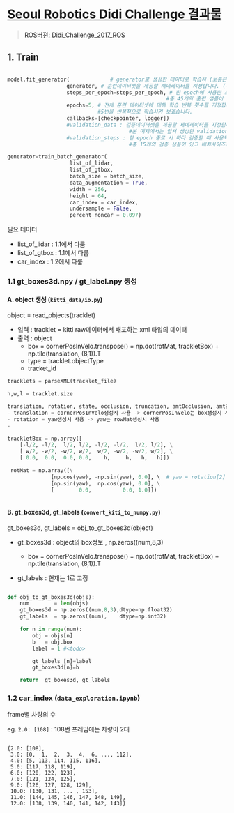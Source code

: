 # [Seoul Robotics Didi Challenge 결과물](https://github.com/hb0702/Didi_challenge_2017_Python)

> [ROS버젼: Didi_Challenge_2017_ROS](https://github.com/hb0702/Didi_Challenge_2017_ROS)

## 1. Train 

```python

model.fit_generator(             # generator로 생성한 데이터로 학습시 (보통은 model.fit())
                   generator, # 훈련데이터셋을 제공할 제네레이터를 지정합니다. (하단 추가설명)
                   steps_per_epoch=steps_per_epoch, # 한 epoch에 사용한 스텝 수를 지정합니다. 
                                                   #총 45개의 훈련 샘플이 있고 배치사이즈가 3이므로 15 스텝으로 지정합니다.
                   epochs=5, # 전체 훈련 데이터셋에 대해 학습 반복 횟수를 지정합니다. 
                             #5번을 반복적으로 학습시켜 보겠습니다.
                   callbacks=[checkpointer, logger])
                   #validation_data : 검증데이터셋을 제공할 제네레이터를 지정합니다. 
                                       #본 예제에서는 앞서 생성한 validation_generator으로 지정합니다.
                   #validation_steps : 한 epoch 종료 시 마다 검증할 때 사용되는 검증 스텝 수를 지정합니다. 
                                       #총 15개의 검증 샘플이 있고 배치사이즈가 3이므로 5 스텝으로 지정합니다.

generator=train_batch_generator(
                    list_of_lidar, 
                    list_of_gtbox, 
                    batch_size = batch_size, 
                    data_augmentation = True, 
                    width = 256, 
                    height = 64,
                    car_index = car_index, 
                    undersample = False, 
                    percent_noncar = 0.097)

```

필요 데이터 
- list_of_lidar : 1.1에서 다룸 
- list_of_gtbox : 1.1에서 다룸 
- car_index : 1.2에서 다룸 



### 1.1 gt_boxes3d.npy / gt_label.npy 생성 

#### A. object 생성 (`kitti_data/io.py`)

object = read_objects(tracklet)
- 입력 : tracklet = kitti raw데이터에서 배포하는 xml 타입의 데이터 
- 출력 : object
    - box = cornerPosInVelo.transpose() = np.dot(rotMat, trackletBox) + np.tile(translation, (8,1)).T
    - type = tracklet.objectType
    - tracket_id 

```python     
tracklets = parseXML(tracklet_file)

h,w,l = tracklet.size

translation, rotation, state, occlusion, truncation, amtOcclusion, amtBorders, absoluteFrameNumber in tracklet.__iter__()
- translation = cornerPosInVelo생성시 사용 -> cornerPosInVelo는 box생성시 사용 
- rotation = yaw생성시 사용 -> yaw는 rowMat생성시 사용 
- 

trackletBox = np.array([ 
    [-l/2, -l/2,  l/2, l/2, -l/2, -l/2,  l/2, l/2], \
    [ w/2, -w/2, -w/2, w/2,  w/2, -w/2, -w/2, w/2], \
    [ 0.0,  0.0,  0.0, 0.0,    h,     h,   h,   h]])

 rotMat = np.array([\
              [np.cos(yaw), -np.sin(yaw), 0.0], \  # yaw = rotation[2] 
              [np.sin(yaw),  np.cos(yaw), 0.0], \
              [        0.0,          0.0, 1.0]])
 
```

#### B. gt_boxes3d, gt_labels  (`convert_kiti_to_numpy.py`)

gt_boxes3d, gt_labels = obj_to_gt_boxes3d(object)

- gt_boxes3d : object의 box정보 , np.zeros((num,8,3)
    - box = cornerPosInVelo.transpose() = np.dot(rotMat, trackletBox) + np.tile(translation, (8,1)).T

- gt_labels : 현재는 1로 고정 

```python

def obj_to_gt_boxes3d(objs):
    num        = len(objs)
    gt_boxes3d = np.zeros((num,8,3),dtype=np.float32)
    gt_labels  = np.zeros((num),    dtype=np.int32)

    for n in range(num):
        obj = objs[n]
        b   = obj.box
        label = 1 #<todo>

        gt_labels [n]=label
        gt_boxes3d[n]=b

    return  gt_boxes3d, gt_labels


```

### 1.2 car_index (`data_exploration.ipynb`)

frame별 차량의 수 

eg. `2.0: [108]` : 108번 프레임에는 차량이 2대 

```

{2.0: [108],
 3.0: [0,  1,  2,  3,  4,  6, ..., 112],
 4.0: [5, 113, 114, 115, 116],
 5.0: [117, 118, 119],
 6.0: [120, 122, 123],
 7.0: [121, 124, 125],
 9.0: [126, 127, 128, 129],
 10.0: [130, 131, ... , 153],
 11.0: [144, 145, 146, 147, 148, 149],
 12.0: [138, 139, 140, 141, 142, 143]}
```














